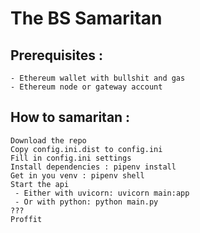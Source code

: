 # The BS Samaritan

## Prerequisites :

    - Ethereum wallet with bullshit and gas
    - Ethereum node or gateway account

## How to samaritan :

    Download the repo
    Copy config.ini.dist to config.ini
    Fill in config.ini settings
    Install dependencies : pipenv install
    Get in you venv : pipenv shell
    Start the api
     - Either with uvicorn: uvicorn main:app
     - Or with python: python main.py
    ???
    Proffit
